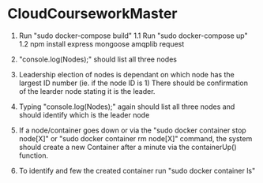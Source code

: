 # CloudCourseworkMaster

1. Run "sudo docker-compose build"
1.1 Run "sudo docker-compose up"
1.2 npm install express mongoose amqplib request

2. "console.log(Nodes);" should list all three nodes
3. Leadership election of nodes is dependant on which node has the largest ID number (ie. if the node ID is 1)
   There should be confirmation of the learder node stating it is the leader.
4. Typing "console.log(Nodes);" again should list all three nodes and should identify which is the leader node
5. If a node/container goes down or via the "sudo docker container stop node[X]" or "sudo docker container rm        node[X]"
   command, the system should create a new Container after a minute via the containerUp() function.
6. To identify and few the created container run "sudo docker container ls"
